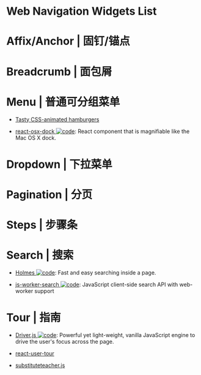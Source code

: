 # Web Navigation Widgets List

# Affix/Anchor | 固钉/锚点

# Breadcrumb | 面包屑

# Menu | 普通可分组菜单

- [Tasty CSS-animated hamburgers](https://jonsuh.com/hamburgers/)

- [react-osx-dock ![code](https://martrix-usa.oss-accelerate.aliyuncs.com/logo/code.svg)](https://github.com/lukehorvat/react-osx-dock): React component that is magnifiable like the Mac OS X dock.

# Dropdown | 下拉菜单

# Pagination | 分页

# Steps | 步骤条

# Search | 搜索

- [Holmes ![code](https://martrix-usa.oss-accelerate.aliyuncs.com/logo/code.svg)](https://haroen.me/holmes/): Fast and easy searching inside a page.

- [js-worker-search ![code](https://martrix-usa.oss-accelerate.aliyuncs.com/logo/code.svg)](https://github.com/bvaughn/js-worker-search): JavaScript client-side search API with web-worker support

# Tour | 指南

- [Driver.js ![code](https://martrix-usa.oss-accelerate.aliyuncs.com/logo/code.svg)](https://github.com/kamranahmedse/driver.js): Powerful yet light-weight, vanilla JavaScript engine to drive the user's focus across the page.

- [react-user-tour](https://github.com/socialtables/react-user-tour)

- [substituteteacher.js](http://danrschlosser.github.io/substituteteacher.js/)
